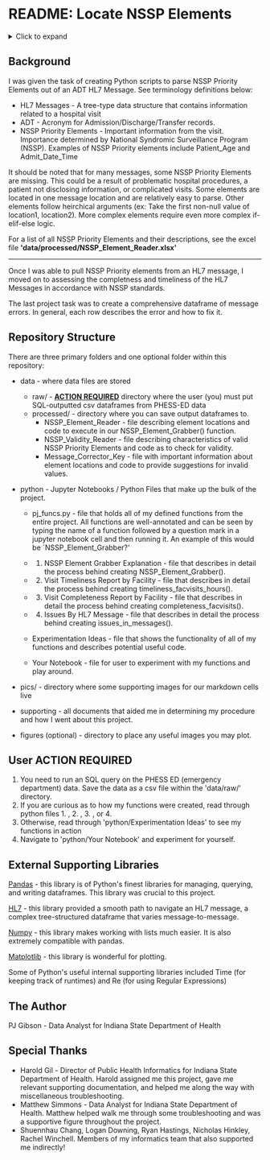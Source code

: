 # README:  Locate NSSP Elements


<details>
<summary>Click to expand</summary>
    <p>stuff</p>
    <img src="pics/excel_out_v1.png" alt="Italian Trulli">
</details>



## Background

I was given the task of creating Python scripts to parse NSSP Priority Elements out of an ADT HL7 Message.
See terminology definitions below:

* HL7 Messages - A tree-type data structure that contains information related to a hospital visit
* ADT - Acronym for Admission/Discharge/Transfer records.
* NSSP Priority Elements - Important information from the visit.
Importance determined by National Syndromic Surveillance Program (NSSP). 
Examples of NSSP Priority elements include Patient_Age and Admit_Date_Time

It should be noted that for many messages, some NSSP Priority Elements are missing. 
This could be a result of problematic hospital procedures, a patient not disclosing information, or complicated visits.
Some elements are located in one message location and are relatively easy to parse.
Other elements follow heirchical arguments (ex:  Take the first non-null value of location1, location2).
More complex elements require even more complex if-elif-else logic.

For a list of all NSSP Priority Elements and their descriptions, see the excel file <b>'data/processed/NSSP_Element_Reader.xlsx'</b>

-------------

Once I was able to pull NSSP Priority elements from an HL7 message, I moved on to assessing the completness and timeliness of the HL7 Messages in accordance with NSSP standards.

The last project task was to create a comprehensive dataframe of message errors.
In general, each row describes the error and how to fix it.

## Repository Structure

There are three primary folders and one optional folder within this repository:
* data - where data files are stored
  * raw/ - <b><u>ACTION REQUIRED</u></b> directory where the user (you) must put SQL-outputted csv dataframes from PHESS-ED data
  * processed/ - directory where you can save output dataframes to.
    * NSSP_Element_Reader - file describing element locations and code to execute in our NSSP_Element_Grabber() function.
    * NSSP_Validity_Reader - file describing characteristics of valid NSSP Priority Elements and code as to check for validity.
    * Message_Corrector_Key - file with important information about element locations and code to provide suggestions for invalid values.
    
* python - Jupyter Notebooks / Python Files that make up the bulk of the project.
  * pj_funcs.py - file that holds all of my defined functions from the entire project.
  All functions are well-annotated and can be seen by typing the name of a function followed by a question mark in a jupyter notebook cell and then running it.
  An example of this would be `NSSP_Element_Grabber?'
  
  * 1.  NSSP Element Grabber Explanation - file that describes in detail the process behind creating NSSP_Element_Grabber().
  * 2.  Visit Timeliness Report by Facility - file that describes in detail the process behind creating timeliness_facvisits_hours().
  * 3.  Visit Completeness Report by Facility - file that describes in detail the process behind creating completeness_facvisits().
  * 4.  Issues By HL7 Message - file that describes in detail the process behind creating issues_in_messages().
  * Experimentation Ideas - file that shows the functionality of all of my functions and describes potential useful code.
  * Your Notebook - file for user to experiment with my functions and play around.
  
 * pics/ - directory where some supporting images for our markdown cells live

* supporting - all documents that aided me in determining my procedure and how I went about this project.

* figures (optional) - directory to place any useful images you may plot.

## User ACTION REQUIRED

<ol>
 <li> You need to run an SQL query on the PHESS ED (emergency department) data.
  Save the data as a csv file within the 'data/raw/' directory. </li>
 <li> If you are curious as to how my functions were created, read through python files 1. , 2. , 3. , or 4. </li>
 <li> Otherwise, read through 'python/Experimentation Ideas' to see my functions in action </li>
 <li> Navigate to 'python/Your Notebook' and experiment for yourself. </li>
</ol>

## External Supporting Libraries

[Pandas](https://pandas.pydata.org/) - this library is of Python's finest libraries for managing, querying, and writing dataframes.
This library was crucial to this project.  

[HL7](https://python-hl7.readthedocs.io/en/latest/) - this library provided a smooth path to navigate an HL7 message, a complex tree-structured dataframe that varies message-to-message.

[Numpy](https://numpy.org/) - this library makes working with lists much easier.
It is also extremely compatible with pandas.

[Matplotlib](https://matplotlib.org/) - this library is wonderful for plotting.

Some of Python's useful internal supporting libraries included Time (for keeping track of runtimes) and Re (for using Regular Expressions)


## The Author
PJ Gibson - Data Analyst for Indiana State Department of Health

## Special Thanks
* Harold Gil - Director of Public Health Informatics for Indiana State Department of Health.
Harold assigned me this project, gave me relevant supporting documentation, and helped me along the way with miscellaneous troubleshooting.
* Matthew Simmons - Data Analyst for Indiana State Department of Health.
Matthew helped walk me through some troubleshooting and was a supportive figure throughout the project.
* Shuennhau Chang, Logan Downing, Ryan Hastings, Nicholas Hinkley, Rachel Winchell.
Members of my informatics team that also supported me indirectly!
